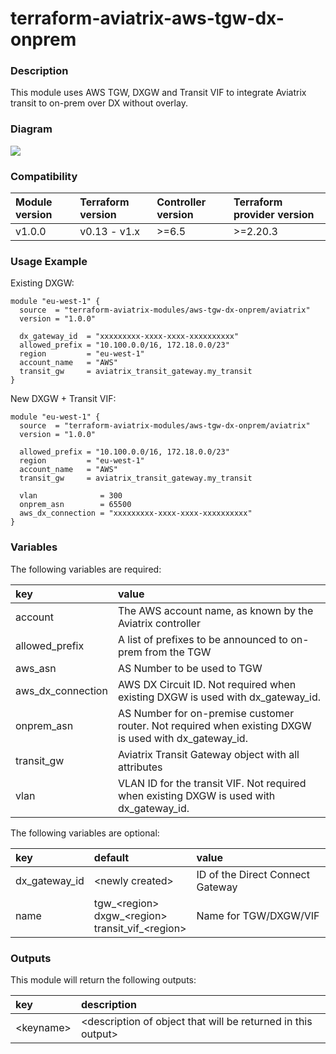 # terraform-aviatrix-aws-tgw-dx-onprem

### Description
This module uses AWS TGW, DXGW and Transit VIF to integrate Aviatrix transit to on-prem over DX without overlay.

### Diagram
<img src="https://github.com/terraform-aviatrix-modules/terraform-aviatrix-aws-tgw-dx-onprem/blob/main/img/diagram.png?raw=true">

### Compatibility
Module version | Terraform version | Controller version | Terraform provider version
:--- | :--- | :--- | :---
v1.0.0 | v0.13 - v1.x | >=6.5 | >=2.20.3

### Usage Example

Existing DXGW:
```
module "eu-west-1" {
  source  = "terraform-aviatrix-modules/aws-tgw-dx-onprem/aviatrix"
  version = "1.0.0"

  dx_gateway_id  = "xxxxxxxxx-xxxx-xxxx-xxxxxxxxxx"
  allowed_prefix = "10.100.0.0/16, 172.18.0.0/23"
  region         = "eu-west-1"
  account_name   = "AWS"
  transit_gw     = aviatrix_transit_gateway.my_transit
}
```

New DXGW + Transit VIF:
```
module "eu-west-1" {
  source  = "terraform-aviatrix-modules/aws-tgw-dx-onprem/aviatrix"
  version = "1.0.0"

  allowed_prefix = "10.100.0.0/16, 172.18.0.0/23"
  region         = "eu-west-1"
  account_name   = "AWS"
  transit_gw     = aviatrix_transit_gateway.my_transit

  vlan              = 300
  onprem_asn        = 65500
  aws_dx_connection = "xxxxxxxxx-xxxx-xxxx-xxxxxxxxxx"
}
```

### Variables
The following variables are required:

key | value
:--- | :---
account | The AWS account name, as known by the Aviatrix controller
allowed_prefix | A list of prefixes to be announced to on-prem from the TGW
aws_asn | AS Number to be used to TGW
aws_dx_connection | AWS DX Circuit ID. Not required when existing DXGW is used with dx_gateway_id.
onprem_asn | AS Number for on-premise customer router. Not required when existing DXGW is used with dx_gateway_id.
transit_gw | Aviatrix Transit Gateway object with all attributes
vlan | VLAN ID for the transit VIF. Not required when existing DXGW is used with dx_gateway_id.

The following variables are optional:

key | default | value 
:---|:---|:---
dx_gateway_id | \<newly created> | ID of the Direct Connect Gateway
name | tgw_\<region> <br> dxgw_\<region> <br> transit_vif_\<region> | Name for TGW/DXGW/VIF

### Outputs
This module will return the following outputs:

key | description
:---|:---
\<keyname> | \<description of object that will be returned in this output>
